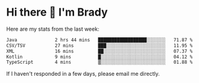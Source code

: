 # Hi there 👋 I'm Brady

Here are my stats from the last week:
<!--START_SECTION:waka-->

```txt
Java              2 hrs 44 mins   ██████████████████░░░░░░░   71.87 %
CSV/TSV           27 mins         ███░░░░░░░░░░░░░░░░░░░░░░   11.95 %
XML               16 mins         ██░░░░░░░░░░░░░░░░░░░░░░░   07.37 %
Kotlin            9 mins          █░░░░░░░░░░░░░░░░░░░░░░░░   04.12 %
TypeScript        4 mins          ▒░░░░░░░░░░░░░░░░░░░░░░░░   01.88 %
```

<!--END_SECTION:waka-->

If I haven't responded in a few days, please email me directly. 
